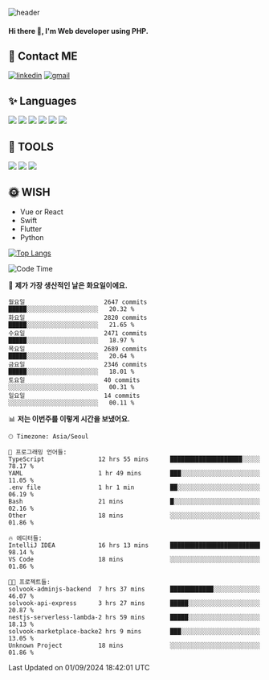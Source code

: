 ![header](https://capsule-render.vercel.app/api?type=waving&color=auto&height=300&section=header&text=Elin&fontSize=90&animation=twinkling)

#### Hi there 👋, I'm <b>Web developer</b> using PHP. ####

<!--
- 🔭 I’m currently working on Uniwill
- 🌱 I’m currently learning Vue or React or Python.
-->

<!---#### I am PHP developer --->

## 💌 Contact ME ###
[<img src='https://img.shields.io/badge/-EunjiKo-%230A66C2?style=flat-square&logo=LinkedIn&logoColor=white' alt='linkedin'>](https://www.linkedin.com/in/https://www.linkedin.com/in/eunji-ko-00a907164//)  [<img src='https://img.shields.io/badge/-einee214%40gmail.com-%23EA4335?style=flat-square&logo=Gmail&logoColor=white' alt='gmail'>](einee214@gmail.com)  


## ✨ Languages
<img src='https://img.shields.io/badge/-PHP-%23777BB4?style=for-the-badge&logo=PHP&logoColor=white'> <img src='https://img.shields.io/badge/-Laravel-%23FF2D20?style=for-the-badge&logo=Laravel&logoColor=white'> <img src='https://img.shields.io/badge/Jquery-%230769AD?style=for-the-badge&logo=Jquery&logoColor=white'> <img src='https://img.shields.io/badge/CSS3-%231572B6?style=for-the-badge&logo=CSS3&logoColor=white'> <img src='https://img.shields.io/badge/Bootstrap-%237952B3?style=for-the-badge&logo=Bootstrap&logoColor=white' > <img src='https://img.shields.io/badge/MySQL-%234479A1?style=for-the-badge&logo=MySQL&logoColor=white' >

## 🌷 TOOLS
<img src='https://img.shields.io/badge/PHPSTORM-%23000000?style=for-the-badge&logo=PhpStorm&logoColor=white' > <img src='https://img.shields.io/badge/GitLab-%23FCA121?style=for-the-badge&logo=GitLab&logoColor=white' > <img src='https://img.shields.io/badge/GitHub-%23181717?style=for-the-badge&logo=GitHub&logoColor=white'>


## 🌞 WISH
- Vue or React
- Swift
- Flutter
- Python


[![Top Langs](https://github-readme-stats.vercel.app/api/top-langs/?username=ein214&layout=compact)](https://github.com/anuraghazra/github-readme-stats)

<!--START_SECTION:waka-->
![Code Time](http://img.shields.io/badge/Code%20Time-3%2C741%20hrs%2037%20mins-blue)

📅 **제가 가장 생산적인 날은 화요일이에요.** 

```text
월요일                      2647 commits        █████░░░░░░░░░░░░░░░░░░░░   20.32 % 
화요일                      2820 commits        █████░░░░░░░░░░░░░░░░░░░░   21.65 % 
수요일                      2471 commits        █████░░░░░░░░░░░░░░░░░░░░   18.97 % 
목요일                      2689 commits        █████░░░░░░░░░░░░░░░░░░░░   20.64 % 
금요일                      2346 commits        █████░░░░░░░░░░░░░░░░░░░░   18.01 % 
토요일                      40 commits          ░░░░░░░░░░░░░░░░░░░░░░░░░   00.31 % 
일요일                      14 commits          ░░░░░░░░░░░░░░░░░░░░░░░░░   00.11 % 
```


📊 **저는 이번주를 이렇게 시간을 보냈어요.** 

```text
🕑︎ Timezone: Asia/Seoul

💬 프로그래밍 언어들: 
TypeScript               12 hrs 55 mins      ████████████████████░░░░░   78.17 % 
YAML                     1 hr 49 mins        ███░░░░░░░░░░░░░░░░░░░░░░   11.05 % 
.env file                1 hr 1 min          ██░░░░░░░░░░░░░░░░░░░░░░░   06.19 % 
Bash                     21 mins             █░░░░░░░░░░░░░░░░░░░░░░░░   02.16 % 
Other                    18 mins             ░░░░░░░░░░░░░░░░░░░░░░░░░   01.86 % 

🔥 에디터들: 
IntelliJ IDEA            16 hrs 13 mins      █████████████████████████   98.14 % 
VS Code                  18 mins             ░░░░░░░░░░░░░░░░░░░░░░░░░   01.86 % 

🐱‍💻 프로젝트들: 
solvook-adminjs-backend  7 hrs 37 mins       ████████████░░░░░░░░░░░░░   46.07 % 
solvook-api-express      3 hrs 27 mins       █████░░░░░░░░░░░░░░░░░░░░   20.87 % 
nestjs-serverless-lambda-2 hrs 59 mins       █████░░░░░░░░░░░░░░░░░░░░   18.13 % 
solvook-marketplace-backe2 hrs 9 mins        ███░░░░░░░░░░░░░░░░░░░░░░   13.05 % 
Unknown Project          18 mins             ░░░░░░░░░░░░░░░░░░░░░░░░░   01.86 % 
```


 Last Updated on 01/09/2024 18:42:01 UTC
<!--END_SECTION:waka-->

<!---![GitHub stats](https://github-readme-stats.vercel.app/api?username=ein214&show_icons=true&theme=dracula)  --->



